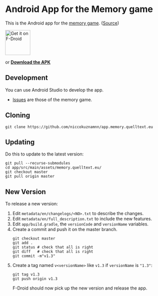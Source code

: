 # Android App for the Memory game

This is the Android app for the [memory game](http://memory.quelltext.eu). ([Source](https://github.com/niccokunzmann/memory.quelltext.eu#readme))

[<img src="https://fdroid.gitlab.io/artwork/badge/get-it-on.png"
     alt="Get it on F-Droid"
     height="80">](https://f-droid.org/packages/eu.quelltext.memory/)

or **[Download the APK](https://niccokunzmann.github.io/download_latest/app-debug.apk)**

## Development

You can use Android Studio to develop the app.

- [Issues](https://github.com/niccokunzmann/memory.quelltext.eu/issues) are those of the memory game.

## Cloning

```
git clone https://github.com/niccokuznamnn/app.memory.quelltext.eu
```

## Updating

Do this to update to the latest version:
```
git pull --recurse-submodules
cd app/src/main/assets/memory.quelltext.eu/
git checkout master
git pull origin master
```

## New Version

To release a new version:

1. Edit `metadata/en/changelogs/<NO>.txt` to describe the changes.
2. Edit `metadata/en/full_description.txt` to include the new features.
3. Edit `app/build.gradle`, the `versionCode` and `versionName` variables.
4. Create a commit and push it on the  master branch.
    ```
    git checkout master
    git add .
    git status # check that all is right
    git diff   # check that all is right
    git commit -m"v1.3"
    ```
5. Create a tag named `v<versionName>` like `v1.3` if `versionName` is `"1.3"`:
    ```
    git tag v1.3 
    git push origin v1.3
    ```
    F-Droid should now pick up the new version and release the app.
